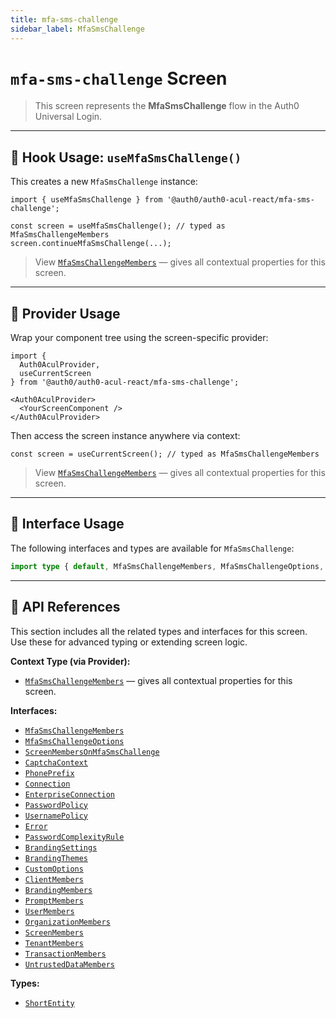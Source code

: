 ```yaml
---
title: mfa-sms-challenge
sidebar_label: MfaSmsChallenge
---
```


# `mfa-sms-challenge` Screen

> This screen represents the **MfaSmsChallenge** flow in the Auth0 Universal Login.

---

## 🔹 Hook Usage: `useMfaSmsChallenge()`

This creates a new `MfaSmsChallenge` instance:

```tsx
import { useMfaSmsChallenge } from '@auth0/auth0-acul-react/mfa-sms-challenge';

const screen = useMfaSmsChallenge(); // typed as MfaSmsChallengeMembers
screen.continueMfaSmsChallenge(...);
```

> View [`MfaSmsChallengeMembers`](https://auth0.github.io/universal-login/interfaces/Classes.MfaSmsChallengeMembers.html) — gives all contextual properties for this screen.

---

## 🔹 Provider Usage

Wrap your component tree using the screen-specific provider:

```tsx
import {
  Auth0AculProvider,
  useCurrentScreen
} from '@auth0/auth0-acul-react/mfa-sms-challenge';

<Auth0AculProvider>
  <YourScreenComponent />
</Auth0AculProvider>
```

Then access the screen instance anywhere via context:

```tsx
const screen = useCurrentScreen(); // typed as MfaSmsChallengeMembers
```
> View [`MfaSmsChallengeMembers`](https://auth0.github.io/universal-login/interfaces/Classes.MfaSmsChallengeMembers.html) — gives all contextual properties for this screen.

---

## 🔹 Interface Usage

The following interfaces and types are available for `MfaSmsChallenge`:

```ts
import type { default, MfaSmsChallengeMembers, MfaSmsChallengeOptions, ScreenMembersOnMfaSmsChallenge, CaptchaContext, PhonePrefix, Connection, EnterpriseConnection, PasswordPolicy, UsernamePolicy, Error, PasswordComplexityRule, BrandingSettings, BrandingThemes, CustomOptions, ShortEntity, ClientMembers, BrandingMembers, PromptMembers, UserMembers, OrganizationMembers, ScreenMembers, TenantMembers, TransactionMembers, UntrustedDataMembers } from '@auth0/auth0-acul-react/mfa-sms-challenge';
```

---

## 🔸 API References

This section includes all the related types and interfaces for this screen. Use these for advanced typing or extending screen logic.

**Context Type (via Provider):**
- [`MfaSmsChallengeMembers`](https://auth0.github.io/universal-login/interfaces/Classes.MfaSmsChallengeMembers.html) — gives all contextual properties for this screen.

**Interfaces:**
- [`MfaSmsChallengeMembers`](https://auth0.github.io/universal-login/interfaces/Classes.MfaSmsChallengeMembers.html)
- [`MfaSmsChallengeOptions`](https://auth0.github.io/universal-login/interfaces/Classes.MfaSmsChallengeOptions.html)
- [`ScreenMembersOnMfaSmsChallenge`](https://auth0.github.io/universal-login/interfaces/Classes.ScreenMembersOnMfaSmsChallenge.html)
- [`CaptchaContext`](https://auth0.github.io/universal-login/interfaces/Classes.CaptchaContext.html)
- [`PhonePrefix`](https://auth0.github.io/universal-login/interfaces/Classes.PhonePrefix.html)
- [`Connection`](https://auth0.github.io/universal-login/interfaces/Classes.Connection.html)
- [`EnterpriseConnection`](https://auth0.github.io/universal-login/interfaces/Classes.EnterpriseConnection.html)
- [`PasswordPolicy`](https://auth0.github.io/universal-login/interfaces/Classes.PasswordPolicy.html)
- [`UsernamePolicy`](https://auth0.github.io/universal-login/interfaces/Classes.UsernamePolicy.html)
- [`Error`](https://auth0.github.io/universal-login/interfaces/Classes.Error.html)
- [`PasswordComplexityRule`](https://auth0.github.io/universal-login/interfaces/Classes.PasswordComplexityRule.html)
- [`BrandingSettings`](https://auth0.github.io/universal-login/interfaces/Classes.BrandingSettings.html)
- [`BrandingThemes`](https://auth0.github.io/universal-login/interfaces/Classes.BrandingThemes.html)
- [`CustomOptions`](https://auth0.github.io/universal-login/interfaces/Classes.CustomOptions.html)
- [`ClientMembers`](https://auth0.github.io/universal-login/interfaces/Classes.ClientMembers.html)
- [`BrandingMembers`](https://auth0.github.io/universal-login/interfaces/Classes.BrandingMembers.html)
- [`PromptMembers`](https://auth0.github.io/universal-login/interfaces/Classes.PromptMembers.html)
- [`UserMembers`](https://auth0.github.io/universal-login/interfaces/Classes.UserMembers.html)
- [`OrganizationMembers`](https://auth0.github.io/universal-login/interfaces/Classes.OrganizationMembers.html)
- [`ScreenMembers`](https://auth0.github.io/universal-login/interfaces/Classes.ScreenMembers.html)
- [`TenantMembers`](https://auth0.github.io/universal-login/interfaces/Classes.TenantMembers.html)
- [`TransactionMembers`](https://auth0.github.io/universal-login/interfaces/Classes.TransactionMembers.html)
- [`UntrustedDataMembers`](https://auth0.github.io/universal-login/interfaces/Classes.UntrustedDataMembers.html)


**Types:**
- [`ShortEntity`](https://auth0.github.io/universal-login/types/Classes.ShortEntity.html)
